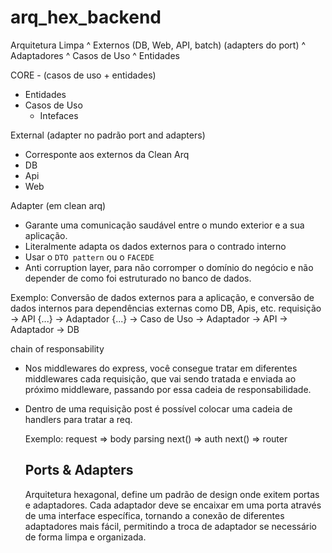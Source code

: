 # arq_hex_backend

Arquitetura Limpa
 ^ Externos (DB, Web, API, batch) (adapters do port)
 ^ Adaptadores
 ^ Casos de Uso
 ^ Entidades

CORE - (casos de uso + entidades)
  - Entidades
  - Casos de Uso
    - Intefaces

External (adapter no padrão port and adapters)
  - Corresponte aos externos da Clean Arq 
  - DB
  - Api
  - Web

  Adapter (em clean arq)
  - Garante uma comunicação saudável entre o mundo exterior e a sua aplicação.
  - Literalmente adapta os dados externos para o contrado interno
  - Usar o `DTO pattern` ou o `FACEDE`
  - Anti corruption layer, para não corromper o domínio do negócio e não depender de como foi estruturado no banco de dados.

  Exemplo: Conversão de dados externos para a aplicação, e conversão de dados internos para dependências externas como DB, Apis, etc.
    requisição 
      -> API {...} 
        -> Adaptador {...}
          -> Caso de Uso
            -> Adaptador -> API
            -> Adaptador -> DB


chain of responsability
- Nos middlewares do express, você consegue tratar em diferentes middlewares cada requisição, que vai sendo tratada e enviada ao próximo middleware, passando por essa cadeia de responsabilidade.
- Dentro de uma requisição post é possível colocar uma cadeia de handlers para tratar a req.

  Exemplo: 
    request => body parsing next() => auth next() => router


  ## Ports & Adapters
  Arquitetura hexagonal, define um padrão de design onde exitem portas e adaptadores. Cada adaptador deve se encaixar em uma porta através de uma interface específica, tornando a conexão de diferentes adaptadores mais fácil, permitindo a troca de adaptador se necessário de forma limpa e organizada.